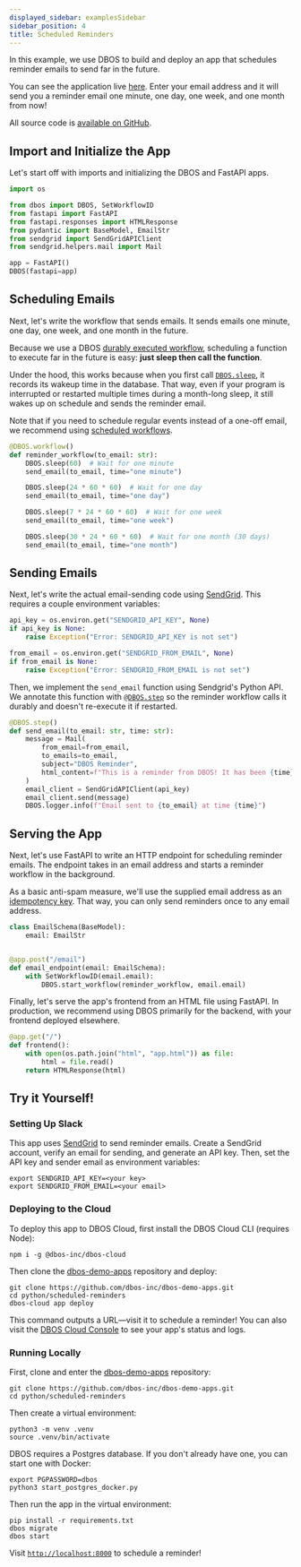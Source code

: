 ```yaml
---
displayed_sidebar: examplesSidebar
sidebar_position: 4
title: Scheduled Reminders
---
```


In this example, we use DBOS to build and deploy an app that schedules reminder emails to send far in the future.

You can see the application live [here](https://demo-scheduled-reminders.cloud.dbos.dev/).
Enter your email address and it will send you a reminder email one minute, one day, one week, and one month from now!

All source code is [available on GitHub](https://github.com/dbos-inc/dbos-demo-apps/tree/main/python/scheduled-reminders).

## Import and Initialize the App

Let's start off with imports and initializing the DBOS and FastAPI apps.

```python
import os

from dbos import DBOS, SetWorkflowID
from fastapi import FastAPI
from fastapi.responses import HTMLResponse
from pydantic import BaseModel, EmailStr
from sendgrid import SendGridAPIClient
from sendgrid.helpers.mail import Mail

app = FastAPI()
DBOS(fastapi=app)
```

## Scheduling Emails

Next, let's write the workflow that sends emails.
It sends emails one minute, one day, one week, and one month in the future.

Because we use a DBOS [durably executed workflow](../tutorials/workflow-tutorial.md), scheduling a function to execute far in the future is easy: **just sleep then call the function**.

Under the hood, this works because when you first call [`DBOS.sleep`](../reference/contexts.md#sleep), it records its wakeup time in the database.
That way, even if your program is interrupted or restarted multiple times during a month-long sleep, it still wakes up on schedule and sends the reminder email.

Note that if you need to schedule regular events instead of a one-off email, we recommend using [scheduled workflows](../tutorials/scheduled-workflows.md).

```python
@DBOS.workflow()
def reminder_workflow(to_email: str):
    DBOS.sleep(60)  # Wait for one minute
    send_email(to_email, time="one minute")

    DBOS.sleep(24 * 60 * 60)  # Wait for one day
    send_email(to_email, time="one day")

    DBOS.sleep(7 * 24 * 60 * 60)  # Wait for one week
    send_email(to_email, time="one week")

    DBOS.sleep(30 * 24 * 60 * 60)  # Wait for one month (30 days)
    send_email(to_email, time="one month")
```

## Sending Emails

Next, let's write the actual email-sending code using [SendGrid](https://sendgrid.com).
This requires a couple environment variables:

```python
api_key = os.environ.get("SENDGRID_API_KEY", None)
if api_key is None:
    raise Exception("Error: SENDGRID_API_KEY is not set")

from_email = os.environ.get("SENDGRID_FROM_EMAIL", None)
if from_email is None:
    raise Exception("Error: SENDGRID_FROM_EMAIL is not set")
```

Then, we implement the `send_email` function using Sendgrid's Python API.
We annotate this function with [`@DBOS.step`](../tutorials/step-tutorial.md) so the reminder workflow calls it durably and doesn't re-execute it if restarted.

```python
@DBOS.step()
def send_email(to_email: str, time: str):
    message = Mail(
        from_email=from_email,
        to_emails=to_email,
        subject="DBOS Reminder",
        html_content=f"This is a reminder from DBOS! It has been {time} since your last reminder.",
    )
    email_client = SendGridAPIClient(api_key)
    email_client.send(message)
    DBOS.logger.info(f"Email sent to {to_email} at time {time}")
```


## Serving the App

Next, let's use FastAPI to write an HTTP endpoint for scheduling reminder emails.
The endpoint takes in an email address and starts a reminder workflow in the background.

As a basic anti-spam measure, we'll use the supplied email address as an [idempotency key](../tutorials/idempotency-tutorial.md).
That way, you can only send reminders once to any email address.

```python
class EmailSchema(BaseModel):
    email: EmailStr


@app.post("/email")
def email_endpoint(email: EmailSchema):
    with SetWorkflowID(email.email):
        DBOS.start_workflow(reminder_workflow, email.email)
```

Finally, let's serve the app's frontend from an HTML file using FastAPI.
In production, we recommend using DBOS primarily for the backend, with your frontend deployed elsewhere.

```python
@app.get("/")
def frontend():
    with open(os.path.join("html", "app.html")) as file:
        html = file.read()
    return HTMLResponse(html)
```

## Try it Yourself!

### Setting Up Slack

This app uses [SendGrid](https://sendgrid.com/en-us) to send reminder emails.
Create a SendGrid account, verify an email for sending, and generate an API key.
Then, set the API key and sender email as environment variables:

```shell
export SENDGRID_API_KEY=<your key>
export SENDGRID_FROM_EMAIL=<your email>
```

### Deploying to the Cloud

To deploy this app to DBOS Cloud, first install the DBOS Cloud CLI (requires Node):

```shell
npm i -g @dbos-inc/dbos-cloud
```

Then clone the [dbos-demo-apps](https://github.com/dbos-inc/dbos-demo-apps) repository and deploy:

```shell
git clone https://github.com/dbos-inc/dbos-demo-apps.git
cd python/scheduled-reminders
dbos-cloud app deploy
```
This command outputs a URL&mdash;visit it to schedule a reminder!
You can also visit the [DBOS Cloud Console](https://console.dbos.dev/) to see your app's status and logs.

### Running Locally

First, clone and enter the [dbos-demo-apps](https://github.com/dbos-inc/dbos-demo-apps) repository:

```shell
git clone https://github.com/dbos-inc/dbos-demo-apps.git
cd python/scheduled-reminders
```

Then create a virtual environment:

```shell
python3 -m venv .venv
source .venv/bin/activate
```

DBOS requires a Postgres database.
If you don't already have one, you can start one with Docker:

```shell
export PGPASSWORD=dbos
python3 start_postgres_docker.py
```

Then run the app in the virtual environment:

```shell
pip install -r requirements.txt
dbos migrate
dbos start
```

Visit [`http://localhost:8000`](http://localhost:8000) to schedule a reminder!